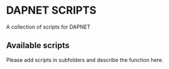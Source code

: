 # DAPNET SCRIPTS

A collection of scripts for DAPNET

## Available scripts

Please add scripts in subfolders and describe the function here.